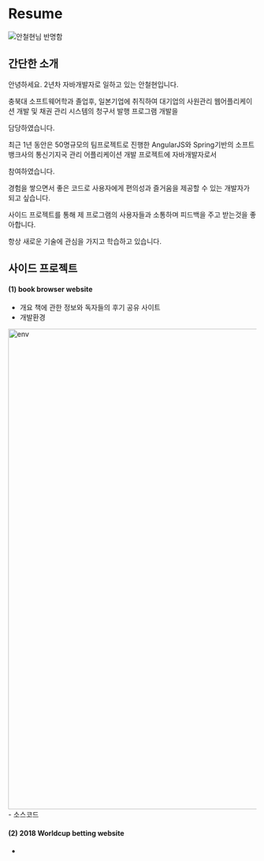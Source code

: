 # Resume

![안철현님 반명함](https://user-images.githubusercontent.com/22166075/111038489-98cf7800-846c-11eb-8ae0-59050bbccda7.jpg)


## 간단한 소개
안녕하세요. 2년차 자바개발자로 일하고 있는 안철현입니다.

충북대 소프트웨어학과 졸업후, 일본기업에 취직하여 대기업의 사원관리 웹어플리케이션 개발 및 채권 관리 시스템의 청구서 발행 프로그램 개발을

담당하였습니다.

최근 1년 동안은 50명규모의 팀프로젝트로 진행한 AngularJS와 Spring기반의 소프트뱅크사의 통신기지국 관리 어플리케이션 개발 프로젝트에 자바개발자로서 

참여하였습니다.

경험을 쌓으면서 좋은 코드로 사용자에게 편의성과 즐거움을 제공할 수 있는 개발자가 되고 싶습니다.

사이드 프로젝트를 통해 제 프로그램의 사용자들과 소통하며 피드백을 주고 받는것을 좋아합니다.

항상 새로운 기술에 관심을 가지고 학습하고 있습니다.

## 사이드 프로젝트
#### (1) book browser website
- 개요
책에 관한 정보와 독자들의 후기 공유 사이트
- 개발환경
<img width="974" alt="env" src="https://user-images.githubusercontent.com/22166075/111058946-4d04e900-84d5-11eb-9e8e-9e01b8fd4443.png">
- 소스코드



#### (2) 2018 Worldcup betting website
- 
<!---
ahncho8880/ahncho8880 is a ✨ special ✨ repository because its `README.md` (this file) appears on your GitHub profile.
You can click the Preview link to take a look at your changes.
--->
